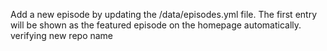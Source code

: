 Add a new episode by updating the /data/episodes.yml file. 
The first entry will be shown as the featured episode on the homepage automatically.
verifying new repo name